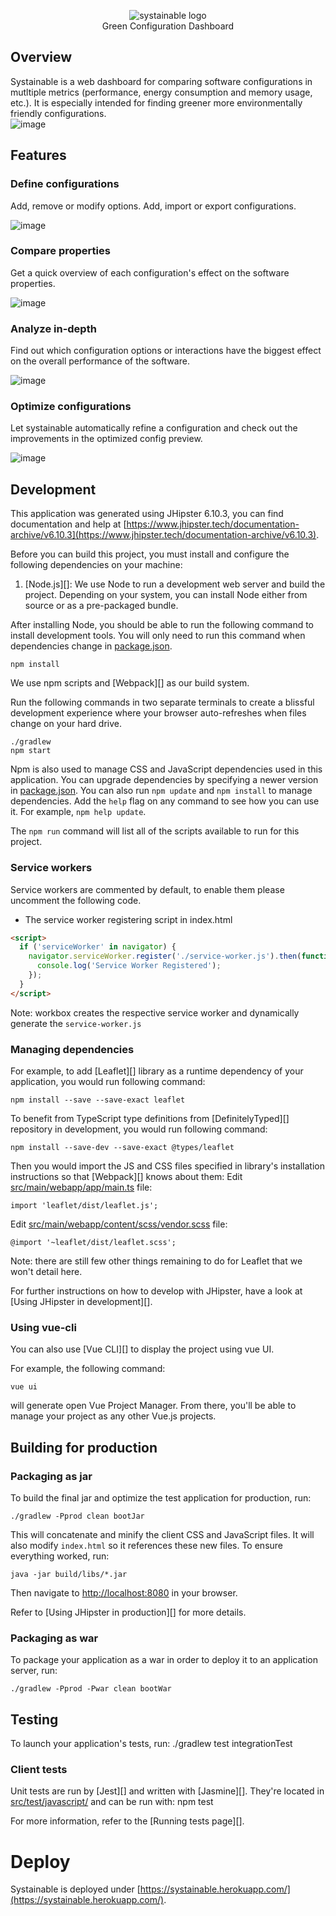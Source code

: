 <p align="center">
    <img src="https://user-images.githubusercontent.com/35042166/222794394-a3adc7f5-b7c4-4b39-a1d9-1a9eeb7bf9f5.png" alt="systainable logo"><br/>
    Green Configuration Dashboard
</p>

## Overview

Systainable is a web dashboard for comparing software configurations in mutltiple metrics (performance, energy consumption and memory usage, etc.). It is especially intended for finding greener more environmentally friendly configurations.<br/>
![image](https://user-images.githubusercontent.com/35042166/222795608-f3be00c0-5b3c-4174-a627-59a82e10ff3b.png)

## Features

### Define configurations

Add, remove or modify options. Add, import or export configurations.

![image](https://user-images.githubusercontent.com/35042166/222795904-254d35d2-2f6e-44d6-87cf-31a8b2038baf.png)

### Compare properties

Get a quick overview of each configuration's effect on the software properties.

![image](https://user-images.githubusercontent.com/35042166/222796567-977a8764-d058-447f-87b9-c217332b2370.png)

### Analyze in-depth

Find out which configuration options or interactions have the biggest effect on the overall performance of the software.

![image](https://user-images.githubusercontent.com/35042166/222796760-289f1854-cfa7-404f-bef8-e082b6f80ace.png)

### Optimize configurations

Let systainable automatically refine a configuration and check out the improvements in the optimized config preview.

![image](https://user-images.githubusercontent.com/35042166/222797198-e5878677-8f93-4942-8141-5692677393b6.png)

## Development

This application was generated using JHipster 6.10.3, you can find documentation and help at [https://www.jhipster.tech/documentation-archive/v6.10.3](https://www.jhipster.tech/documentation-archive/v6.10.3).

Before you can build this project, you must install and configure the following dependencies on your machine:

1. [Node.js][]: We use Node to run a development web server and build the project.
   Depending on your system, you can install Node either from source or as a pre-packaged bundle.

After installing Node, you should be able to run the following command to install development tools.
You will only need to run this command when dependencies change in [package.json](package.json).

    npm install

We use npm scripts and [Webpack][] as our build system.

Run the following commands in two separate terminals to create a blissful development experience where your browser
auto-refreshes when files change on your hard drive.

    ./gradlew
    npm start

Npm is also used to manage CSS and JavaScript dependencies used in this application. You can upgrade dependencies by
specifying a newer version in [package.json](package.json). You can also run `npm update` and `npm install` to manage dependencies.
Add the `help` flag on any command to see how you can use it. For example, `npm help update`.

The `npm run` command will list all of the scripts available to run for this project.

### Service workers

Service workers are commented by default, to enable them please uncomment the following code.

- The service worker registering script in index.html

```html
<script>
  if ('serviceWorker' in navigator) {
    navigator.serviceWorker.register('./service-worker.js').then(function () {
      console.log('Service Worker Registered');
    });
  }
</script>
```

Note: workbox creates the respective service worker and dynamically generate the `service-worker.js`

### Managing dependencies

For example, to add [Leaflet][] library as a runtime dependency of your application, you would run following command:

    npm install --save --save-exact leaflet

To benefit from TypeScript type definitions from [DefinitelyTyped][] repository in development, you would run following command:

    npm install --save-dev --save-exact @types/leaflet

Then you would import the JS and CSS files specified in library's installation instructions so that [Webpack][] knows about them:
Edit [src/main/webapp/app/main.ts](src/main/webapp/app/main.ts) file:

```
import 'leaflet/dist/leaflet.js';
```

Edit [src/main/webapp/content/scss/vendor.scss](src/main/webapp/content/scss/vendor.scss) file:

```
@import '~leaflet/dist/leaflet.scss';
```

Note: there are still few other things remaining to do for Leaflet that we won't detail here.

For further instructions on how to develop with JHipster, have a look at [Using JHipster in development][].

### Using vue-cli

You can also use [Vue CLI][] to display the project using vue UI.

For example, the following command:

    vue ui

will generate open Vue Project Manager. From there, you'll be able to manage your project as any other Vue.js projects.

## Building for production

### Packaging as jar

To build the final jar and optimize the test application for production, run:

    ./gradlew -Pprod clean bootJar

This will concatenate and minify the client CSS and JavaScript files. It will also modify `index.html` so it references these new files.
To ensure everything worked, run:

    java -jar build/libs/*.jar

Then navigate to [http://localhost:8080](http://localhost:8080) in your browser.

Refer to [Using JHipster in production][] for more details.

### Packaging as war

To package your application as a war in order to deploy it to an application server, run:

    ./gradlew -Pprod -Pwar clean bootWar

## Testing

To launch your application's tests, run:
./gradlew test integrationTest

### Client tests

Unit tests are run by [Jest][] and written with [Jasmine][]. They're located in [src/test/javascript/](src/test/javascript/) and can be run with:
npm test

For more information, refer to the [Running tests page][].

# Deploy

Systainable is deployed under [https://systainable.herokuapp.com/](https://systainable.herokuapp.com/).
